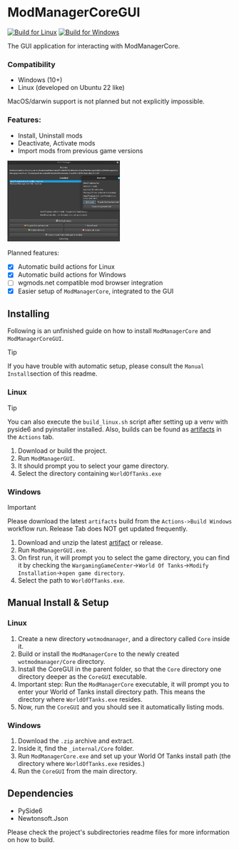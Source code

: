 # ModManagerCoreGUI
[![Build for Linux](https://github.com/sam-k0/WoTModAssistantCore/actions/workflows/build_linux.yml/badge.svg)](https://github.com/sam-k0/WoTModAssistantCore/actions/workflows/build_linux.yml) [![Build for Windows](https://github.com/sam-k0/WoTModAssistantCore/actions/workflows/build_win.yml/badge.svg)](https://github.com/sam-k0/WoTModAssistantCore/actions/workflows/build_win.yml)

The GUI application for interacting with ModManagerCore.

### Compatibility
- Windows (10+)
- Linux (developed on Ubuntu 22 like)

MacOS/darwin support is not planned but not explicitly impossible.

### Features:
- Install, Uninstall mods
- Deactivate, Activate mods
- Import mods from previous game versions

<img src="https://github.com/sam-k0/WoTModAssistantCore/blob/master/res/screen1.png" alt="Description of image" width="50%"/>

Planned features:
- [x] Automatic build actions for Linux
- [x] Automatic build actions for Windows
- [ ] wgmods.net compatible mod browser integration
- [x] Easier setup of `ModManagerCore`, integrated to the GUI

## Installing
Following is an unfinished guide on how to install `ModManagerCore` and `ModManagerCoreGUI`.
> [!TIP]
> If you have trouble with automatic setup, please consult the `Manual Install`section of this readme.

### Linux

> [!TIP]
> You can also execute the `build_linux.sh` script after setting up a venv with pyside6 and pyinstaller installed.
> Also, builds can be found as [artifacts](https://github.com/sam-k0/WoTModAssistantCore/actions/workflows/build_linux.yml) in the `Actions` tab.

1. Download or build the project.
2. Run `ModManagerGUI`.
3. It should prompt you to select your game directory.
4. Select the directory containing `WorldOfTanks.exe`


### Windows
> [!IMPORTANT]
> Please download the latest `artifacts` build from the `Actions->Build Windows` workflow run.
> Release Tab does NOT get updated frequently.

1. Download and unzip the latest [artifact](https://github.com/sam-k0/WoTModAssistantCore/actions/workflows/build_win.yml) or release.
2. Run `ModManagerGUI.exe`.
3. On first run, it will prompt you to select the game directory, you can find it by checking the `WargamingGameCenter`->`World Of Tanks`->`Modify Installation`->`open game directory`.
4. Select the path to `WorldOfTanks.exe`.

## Manual Install & Setup

### Linux
1. Create a new directory `wotmodmanager`, and a directory called `Core` inside it.
2. Build or install the `ModManagerCore` to the newly created `wotmodmanager/Core` directory.
3. Install the CoreGUI in the parent folder, so that the `Core` directory one directory deeper as the `CoreGUI` executable.
4. Important step: Run the `ModManagerCore` executable, it will prompt you to enter your World of Tanks install directory path. This means the directory where `WorldOfTanks.exe` resides.
5. Now, run the `CoreGUI` and you should see it automatically listing mods.

### Windows
1. Download the `.zip` archive and extract.
2. Inside it, find the `_internal/Core` folder.
3. Run `ModManagerCore.exe` and set up your World Of Tanks install path (the directory where `WorldOfTanks.exe` resides.)
4. Run the `CoreGUI` from the main directory.

## Dependencies
- PySide6
- Newtonsoft.Json

Please check the project's subdirectories readme files for more information on how to build.
